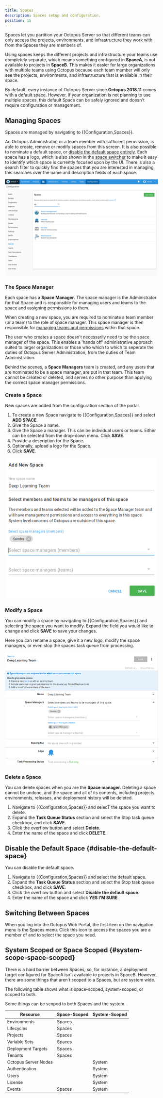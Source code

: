 ```yaml
---
title: Spaces
description: Spaces setup and configuration.
position: 15
---
```


Spaces let you partition your Octopus Server so that different teams can only access the projects, environments, and infrastructure they work with from the Spaces they are members of. 

Using spaces keeps the different projects and infrastructure your teams use completely separate, which means something configured in **SpaceA**, is not available to projects in **SpaceB**. This makes it easier for large organizations with multiple teams using Octopus because each team member will only see the projects, environments, and infrastructure that is available in their space.

By default, every instance of Octopus Server since **Octopus 2018.11** comes with a default space. However, if your organization is not planning to use multiple spaces, this default Space can be safely ignored and doesn't require configuration or management. 

## Managing Spaces

Spaces are managed by navigating to {{Configuration,Spaces}}.

An Octopus Administrator, or a team member with sufficient permission, is able to create, remove or modify spaces from this screen. It is also possible to nominate a default space, or [disable the default space entirely](#disable-the-default-space). Each space has a logo, which is also shown in the [space switcher](#switching-between-spaces) to make it easy to identify which space is currently focused upon by the UI. There is also a search filter to quickly find the spaces that you are interested in managing, this searches over the name and description fields of each space.

![Spaces configuration page](spaces-configuration.png)

### The Space Manager

Each space has a **Space Manager**. The space manager is the Administrator for that Space and is responsible for managing users and teams to the space and assigning permissions to them.

When creating a new space, you are required to nominate a team member (or a team) to the role of space manager. This space manager is then responsible for [managing teams and permissions](/docs/managing-users-and-teams) within that space.

The user who creates a space doesn't necessarily need to be the space manager of the space. This enables a 'hands off' administrative approach suited to larger organizations or those who which to which to seperate the duties of Octopus Server Administration, from the duties of Team Administration.

Behind the scenes, a **Space Managers** team is created, and any users that are nominated to be a space manager, are put in that team. This team cannot be created or deleted, and serves no other purpose than applying the correct space manager permissions. 

### Create a Space

New spaces are added from the configuration section of the portal.

1. To create a new Space navigate to {{Configuration,Spaces}} and select **ADD SPACE**.
2. Give the Space a name.
3. Give the Space a manager. This can be individual users or teams. Either can be selected from the drop-down menu. Click **SAVE**.
4. Provide a description for the Space.
5. Optionally, upload a logo for the Space.
6. Click **SAVE**.

![Add new space](add-new-space.png)

### Modify a Space

You can modify a space by navigating to {{Configuration,Spaces}} and selecting the space you want to modify. Expand the field you would like to change and click **SAVE** to save your changes.

Here you can rename a space, give it a new logo, modify the space managers, or even stop the spaces task queue from processing.

![Modify a space](modify-space.png)

### Delete a Space

You can delete spaces when you are the **Space manager**. Deleting a space cannot be undone, and the space and all of its contents, including projects, environments, releases, and deployment history will be deleted.

1. Navigate to {{Configuration,Spaces}} and selecT the space you want to delete.
1. Expand the **Task Queue Status** section and select the Stop task queue checkbox, and click **SAVE**.
1. Click the overflow button and select **Delete**.
1. Enter the name of the space and click **DELETE**.

## Disable the Default Space {#disable-the-default-space}

You can disable the default space. <!-- content explaining the ramifications goes here -->

1. Navigate to {{Configuration,Spaces}} and select the default space.
1. Expand the **Task Queue Status** section and select the Stop task queue checkbox, and click **SAVE**.
1. Click the overflow button and select **Disable the default space**.
1. Enter the name of the space and click **YES I'M SURE**.


## Switching Between Spaces

When you log into the Octopus Web Portal, the first item on the navigation menu is the Spaces menu. Click this icon to access the spaces you are a member of and to select the space you need.

## System Scoped or Space Scoped {#system-scope-space-scoped}

There is a hard barrier between Spaces, so, for instance, a deployment target configured for SpaceA isn't available to projects in SpaceB. However, there are some things that aren't scoped to a Spaces, but are system wide. <!-- content explaining why things are scoped the way they are goes here -->

The following table shows what is space-scoped, system-scoped, or scoped to both.

Some things can be scoped to both Spaces and the system.

| Resource               | Space-Scoped                       | System-Scoped      |
| ------------------ | --------------------------- | ---------- |
| Environments | Spaces |  |
| Lifecycles   | Spaces  |  |
| Projects | Spaces |  |
| Variable Sets | Spaces |  |
| Deployment Targets | Spaces |  |
| Tenants | Spaces |  |
| Octopus Server Nodes |  | System  |
| Authentication |  | System |
| Users |  | System |
| License |  | System |
| Events | Spaces | System |
